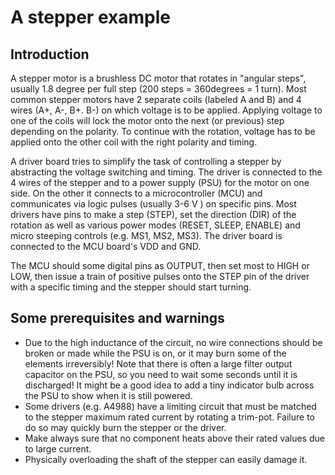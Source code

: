 # A stepper example

## Introduction

A stepper motor is a brushless DC motor that rotates in "angular steps", usually
1.8 degree per full step (200 steps = 360degrees = 1 turn). Most common stepper
motors have 2 separate coils (labeled A and B) and 4 wires (A+, A-, B+. B-) on
which voltage is to be applied. Applying voltage to one of the coils will lock
the motor onto the next (or previous) step depending on the polarity. To
continue with the rotation, voltage has to be applied onto the other coil with
the right polarity and timing.

A driver board tries to simplify the task of controlling a stepper by
abstracting the voltage switching and timing. The driver is connected to the 4
wires of the stepper and to a power supply (PSU) for the motor on one side. On
the other it connects to a microcontroller (MCU) and communicates via logic
pulses (usually 3-6 V ) on specific pins. Most drivers have pins to make a step
(STEP), set the direction (DIR) of the rotation as well as various power modes
(RESET, SLEEP, ENABLE) and micro steeping controls (e.g. MS1, MS2, MS3). The
driver board is connected to the MCU board's VDD and GND.

The MCU should some digital pins as OUTPUT, then set most to HIGH or LOW, then
issue a train of positive pulses onto the STEP pin of the driver with a
specific timing and the stepper should start turning.

## Some prerequisites and warnings

- Due to the high inductance of the circuit, no wire connections should be
  broken or made while the PSU is on, or it may burn some of the elements
  irreversibly! Note that there is often a large filter output capacitor on the
  PSU, so you need to wait some seconds until it is discharged! It might be a
  good idea to add a tiny indicator bulb across the PSU to show when it is still
  powered.
- Some drivers (e.g. A4988) have a limiting circuit that must be matched to the
  stepper maximum rated current by rotating a trim-pot. Failure to do so may
  quickly burn the stepper or the driver.
- Make always sure that no component heats above their rated values due to large
  current.
- Physically overloading the shaft of the stepper can easily damage it.
